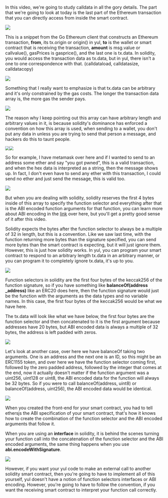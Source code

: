 

In this video, we're going to study calldata in all the gory details. The part that we're going to look at today is the last part of the Ethereum transaction that you can directly access from inside the smart contract. 

![](https://gitee.com/elvinsj/bootcamp/raw/main/week8/Yul%20and%20Assembly/Section3/howgethconstructtxn.png)

This is a snippet from the Go Ethereum client that constructs an Ethereum transaction, **from**, its tx.origin or origin() in yul, **to** is the wallet or smart contract that is receiving the transaction, **amount** is msg.value or callvalue(), gasPrices is gasprice(), and the last one is tx.data. In solidity, you would access the transaction data as tx.data, but in yul, there isn't a one to one correspondence with that. (calldataload, calldatasize, calldatacopy)

![](https://gitee.com/elvinsj/bootcamp/raw/main/week8/Yul%20and%20Assembly/Section3/arbitrary.png)

Something that I really want to emphasize is that tx.data can be arbitrary and it's only constrained by the gas costs. The longer the transaction data array is, the more gas the sender pays. 

![](https://gitee.com/elvinsj/bootcamp/raw/main/week8/Yul%20and%20Assembly/Section3/convention.png)

The reason why I keep pointing out this array can have arbitrary length and arbitrary values in it, is because solidity's dominance has enforced a convention on how this array is used, when sending to a wallet, you don't put any data in unless you are trying to send that person a message, and hackers do this to taunt people. 

<img src="https://gitee.com/elvinsj/bootcamp/raw/main/week8/Yul%20and%20Assembly/Section3/metamasktxn.png" style="zoom:80%;" /><img src="https://gitee.com/elvinsj/bootcamp/raw/main/week8/Yul%20and%20Assembly/Section3/metamasktxn2.png" style="zoom:80%;" />

So for example, I have metamask over here and if I wanted to send to an address some ether and say "you got pwned", this is a valid transaction, and when the hex data is interpreted as a string, then the message shows up. In fact, I don't even have to send any ether with this transaction, I could send no ether and just send the message, this is valid too. 

![](https://gitee.com/elvinsj/bootcamp/raw/main/week8/Yul%20and%20Assembly/Section3/convention2.png)

But when you are dealing with solidity, solidity reserves the first 4 bytes inside of this array to specify the function selector and everything after that is the ABI encoded function arguments for that function, you can learn more about ABI encoding in the [link](https://docs.soliditylang.org/en/latest/abi-spec.html#contract-abi-specification) over here, but you'll get a pretty good sense of it after this video. 

Solidity expects the bytes after the function selector to always be a multiple of 32 in length, but this is a convention. Like we saw last time, with the function returning more bytes than the signature specified, you can send more bytes than the smart contract is expecting, but it will just ignore them. However, this is just how solidity works. In yul, you can program your smart contract to respond to an arbitrary length tx.data in an arbitrary manner, or you can program it to completely ignore tx.data, it's up to you. 

![](https://gitee.com/elvinsj/bootcamp/raw/main/week8/Yul%20and%20Assembly/Section3/overview.png)

Function selectors in solidity are the first four bytes of the keccak256 of the function signature, so if you have something like **balanceOf(address _address)** like an ERC20 does here, then the function signature would just be the function with the arguments as the data types and no variable names. In this case, the first four bytes of the keccak256 would be what we have here. 

The tx.data will look like what we have below, the first four bytes are the function selector and then concatenated to it is the first argument because addresses have 20 bytes, but ABI encoded data is always a multiple of 32 bytes, the address is left padded with zeros. 

![](https://gitee.com/elvinsj/bootcamp/raw/main/week8/Yul%20and%20Assembly/Section3/overview2.png)

Let's look at another case, over here we have balanceOf taking two arguments. One is an address and the next one is an ID, so this might be an ERC1155 token, and over here we have the function selector coming first, followed by the zero padded address, followed by the integer that comes at the end, now it actually doesn't matter if the function argument was a uint256, uint128 or uint8, the ABI encoded data for the function will always be 32 bytes. So if you were to call balanceOf(address, uint8) or balanceOf(address, uint256), the ABI encoded data would be identical.

![](https://gitee.com/elvinsj/bootcamp/raw/main/week8/Yul%20and%20Assembly/Section3/abispecification.png)

When you created the front-end for your smart contract, you had to tell ethersjs the ABI specification of your smart contract, that's how it knows how to create the combination of the function selector and the ABI encoded arguments that follow it. 

When you are using an **interface** in solidity, it is behind the scenes turning your function call into the concatenation of the function selector and the ABI encoded arguments, the same thing happens when you use **abi.encodeWithSignature**. 

![](https://gitee.com/elvinsj/bootcamp/raw/main/week8/Yul%20and%20Assembly/Section3/abispecification2.png)

However, if you want your yul code to make an external call to another solidity smart contract, then you're going to have to implement all of this yourself, yul doesn't have a notion of function selectors interfaces or ABI encoding. However, you're going to have to follow the convention, if you want the receiving smart contract to interpret your function call correctly.